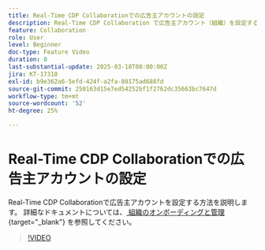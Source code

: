 ```yaml
---
title: Real-Time CDP Collaborationでの広告主アカウントの設定
description: Real-Time CDP Collaboration で広告主アカウント（組織）を設定する方法について説明します。
feature: Collaboration
role: User
level: Beginner
doc-type: Feature Video
duration: 0
last-substantial-update: 2025-03-18T00:00:00Z
jira: KT-17318
exl-id: b9e362a6-5efd-424f-a2fa-80175ad688fd
source-git-commit: 250163d15e7ed54252bf1f2762dc35663bc7647d
workflow-type: tm+mt
source-wordcount: '52'
ht-degree: 25%

---
```


# Real-Time CDP Collaborationでの広告主アカウントの設定

Real-Time CDP Collaborationで広告主アカウントを設定する方法を説明します。 詳細なドキュメントについては、[ 組織のオンボーディングと管理 ](https://experienceleague.adobe.com/en/docs/real-time-cdp-collaboration/using/setup/onboard-organization){target="_blank"} を参照してください。

>[!VIDEO](https://video.tv.adobe.com/v/3452264/?learn=on&enablevpops)
